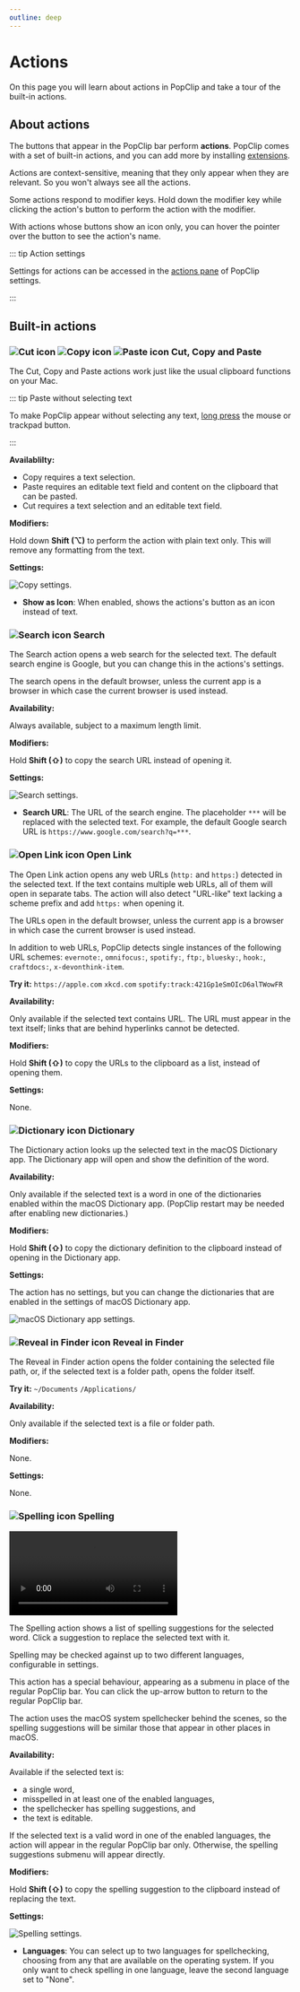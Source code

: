 ```yaml
---
outline: deep
---
```


# Actions

On this page you will learn about actions in PopClip and take a tour of the
built-in actions.

## About actions

The buttons that appear in the PopClip bar perform **actions**. PopClip comes
with a set of built-in actions, and you can add more by installing
[extensions](./extensions).

Actions are context-sensitive, meaning that they only appear when they are
relevant. So you won't always see all the actions.

Some actions respond to modifier keys. Hold down the modifier key while clicking
the action's button to perform the action with the modifier.

With actions whose buttons show an icon only, you can hover the pointer over the
button to see the action's name.

::: tip Action settings

Settings for actions can be accessed in the
[actions pane](settings#actions-pane) of PopClip settings.

:::

## Built-in actions

### ![Cut icon](./media/icon-cut.svg#iconleft) ![Copy icon](./media/icon-copy.svg#iconleft) ![Paste icon](./media/icon-paste.svg#iconleft) Cut, Copy and Paste

The Cut, Copy and Paste actions work just like the usual clipboard functions on
your Mac.

::: tip Paste without selecting text

To make PopClip appear without selecting any text,
[long press](/guide/basics#long-press-with-the-mouse-or-trackpad) the mouse or
trackpad button.

:::

**Availablilty:**

- Copy requires a text selection.
- Paste requires an editable text field and content on the clipboard that can be
  pasted.
- Cut requires a text selection and an editable text field.

**Modifiers:**

Hold down **Shift (⌥)** to perform the action with plain text only. This will
remove any formatting from the text.

**Settings:**

![](./media/shot-prefs-copy-2.png#pref "Copy settings.")

- **Show as Icon**: When enabled, shows the actions's button as an icon instead
  of text.

### ![Search icon](./media/icon-search.svg#iconleft) Search

The Search action opens a web search for the selected text. The default search
engine is Google, but you can change this in the actions's settings.

The search opens in the default browser, unless the current app is a browser in
which case the current browser is used instead.

**Availability:**

Always available, subject to a maximum length limit.

**Modifiers:**

Hold **Shift (⇧)** to copy the search URL instead of opening it.

**Settings:**

![](./media/shot-prefs-search-1.png#pref "Search settings.")

- **Search URL**: The URL of the search engine. The placeholder `***` will be
  replaced with the selected text. For example, the default Google search URL is
  `https://www.google.com/search?q=***`.

### ![Open Link icon](./media/icon-link.svg#iconleft) Open Link

The Open Link action opens any web URLs (`http:` and `https:`) detected in the
selected text. If the text contains multiple web URLs, all of them will open in
separate tabs. The action will also detect "URL-like" text lacking a scheme
prefix and add `https:` when opening it.

The URLs open in the default browser, unless the current app is a browser in
which case the current browser is used instead.

In addition to web URLs, PopClip detects single instances of the following URL
schemes: `evernote:`, `omnifocus:`, `spotify:`, `ftp:`, `bluesky:`, `hook:`,
`craftdocs:`, `x-devonthink-item`.

**Try it:** `https://apple.com` `xkcd.com`
`spotify:track:421Gp1eSmOIcD6alTWowFR`

**Availability:**

Only available if the selected text contains URL. The URL must appear in the
text itself; links that are behind hyperlinks cannot be detected.

**Modifiers:**

Hold **Shift (⇧)** to copy the URLs to the clipboard as a list, instead of
opening them.

**Settings:**

None.

### ![Dictionary icon](./media/icon-dict.svg#iconleft) Dictionary

The Dictionary action looks up the selected text in the macOS Dictionary app.
The Dictionary app will open and show the definition of the word.

**Availability:**

Only available if the selected text is a word in one of the dictionaries enabled
within the macOS Dictionary app. (PopClip restart may be needed after enabling
new dictionaries.)

**Modifiers:**

Hold **Shift (⇧)** to copy the dictionary definition to the clipboard instead of
opening in the Dictionary app.

**Settings:**

The action has no settings, but you can change the dictionaries that are enabled
in the settings of macOS Dictionary app.

![](./media/shot-macos-dict-1.png "macOS Dictionary app settings.")

### ![Reveal in Finder icon](./media/icon-finder.svg#iconleft) Reveal in Finder

The Reveal in Finder action opens the folder containing the selected file path,
or, if the selected text is a folder path, opens the folder itself.

**Try it:** `~/Documents` `/Applications/`

**Availability:**

Only available if the selected text is a file or folder path.

**Modifiers:**

None.

**Settings:**

None.

### ![Spelling icon](./media/icon-spelling.svg#iconleft) Spelling

![](./media/anim-spelling-3.mp4 "The Spelling action in use.")

The Spelling action shows a list of spelling suggestions for the selected word.
Click a suggestion to replace the selected text with it.

Spelling may be checked against up to two different languages, configurable in
settings.

This action has a special behaviour, appearing as a submenu in place of the
regular PopClip bar. You can click the up-arrow button to return to the regular
PopClip bar.

The action uses the macOS system spellchecker behind the scenes, so the spelling
suggestions will be similar those that appear in other places in macOS.

**Availability:**

Available if the selected text is:

- a single word,
- misspelled in at least one of the enabled languages,
- the spellchecker has spelling suggestions, and
- the text is editable.

If the selected text is a valid word in one of the enabled languages, the action
will appear in the regular PopClip bar only. Otherwise, the spelling suggestions
submenu will appear directly.

**Modifiers:**

Hold **Shift (⇧)** to copy the spelling suggestion to the clipboard instead of
replacing the text.

**Settings:**

![](./media/shot-prefs-spelling-3.png#pref "Spelling settings.")

- **Languages**: You can select up to two languages for spellchecking, choosing
  from any that are available on the operating system. If you only want to check
  spelling in one language, leave the second language set to "None".
